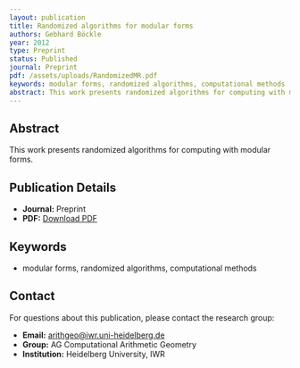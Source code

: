 ```yaml
---
layout: publication
title: Randomized algorithms for modular forms
authors: Gebhard Böckle
year: 2012
type: Preprint
status: Published
journal: Preprint
pdf: /assets/uploads/RandomizedMR.pdf
keywords: modular forms, randomized algorithms, computational methods
abstract: This work presents randomized algorithms for computing with modular forms.
---
```



## Abstract

This work presents randomized algorithms for computing with modular forms.

## Publication Details

- **Journal:** Preprint
- **PDF:** [Download PDF](/assets/uploads/RandomizedMR.pdf)

## Keywords

- modular forms, randomized algorithms, computational methods


## Contact

For questions about this publication, please contact the research group:
- **Email:** arithgeo@iwr.uni-heidelberg.de
- **Group:** AG Computational Arithmetic Geometry
- **Institution:** Heidelberg University, IWR